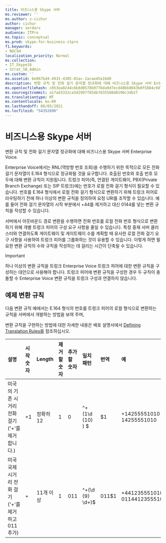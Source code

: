 ```yaml
---
title: 비즈니스용 Skype 서버
ms.reviewer: ''
ms.author: v-cichur
author: cichur
manager: serdars
audience: ITPro
ms.topic: conceptual
ms.prod: skype-for-business-itpro
f1.keywords:
- NOCSH
localization_priority: Normal
ms.collection:
- IT_Skype16
- Strat_SB_Admin
ms.custom: ''
ms.assetid: 6e067bd4-4931-4385-81ac-2acae45a16d8
description: 변환 규칙 및 전화 걸기 문자열 정규화에 대해 비즈니스용 Skype 서버 Enterprise Voice.
ms.openlocfilehash: c053ea0244c6b8d0578b9776da9d7ecd40bb8043b0f5884c9d7437b688f5dd65
ms.sourcegitcommit: a17ad3332ca5d2997f85db7835500d8190c34b2f
ms.translationtype: MT
ms.contentlocale: ko-KR
ms.lasthandoff: 08/05/2021
ms.locfileid: "54352696"
---
```

# <a name="translation-rules-in-skype-for-business-server"></a>비즈니스용 Skype 서버

변환 규칙 및 전화 걸기 문자열 정규화에 대해 비즈니스용 Skype 서버 Enterprise Voice.

 Enterprise Voice에서는 RNL(역방향 번호 조회)을 수행하기 위한 목적으로 모든 전화 걸기 문자열이 E.164 형식으로 정규화될 것을 요구합니다. 호출된 번호와 호출 번호 모두에 대해 변환 규칙이 지원됩니다. 트렁크 피어(즉, 연결된 게이트웨이, PBX(Private Branch Exchange) 또는 SIP 트렁크)에는 번호가 로컬 전화 걸기 형식이 필요할 수 있습니다. 번호를 E.164 형식에서 로컬 전화 걸기 형식으로 변환하기 위해 트렁크 피어로 라우팅하기 전에 하나 이상의 변환 규칙을 정의하여 요청 URI를 조작할 수 있습니다. 예를 들어 전화 걸기 문자열의 시작 부분에서 +44를 제거하고 대신 0144를 넣는 변환 규칙을 작성할 수 있습니다.

서버에서 아웃바운드 경로 변환을 수행하면 전화 번호를 로컬 전화 번호 형식으로 변환하기 위해 개별 트렁크 피어의 구성 요구 사항을 줄일 수 있습니다. 특정 중재 서버 클러스터와 연결하도록 게이트웨이 및 게이트웨이 수를 계획할 때 유사한 로컬 전화 걸기 요구 사항을 사용하여 트렁크 피어를 그룹화하는 것이 유용할 수 있습니다. 이렇게 하면 필요한 변환 규칙의 수와 규칙을 작성하는 데 걸리는 시간이 단축될 수 있습니다.

> [!IMPORTANT]
> 하나 이상의 변환 규칙을 트렁크 Enterprise Voice 트렁크 피어에 대한 변환 규칙을 구성하는 대안으로 사용해야 합니다. 트렁크 피어에 변환 규칙을 구성한 경우 두 규칙이 충돌할 수 Enterprise Voice 변환 규칙을 트렁크 구성과 연결하지 않습니다.

## <a name="example-translation-rules"></a>예제 변환 규칙

다음 변환 규칙 예에서는 E.164 형식의 번호를 트렁크 피어의 로컬 형식으로 변환하는 규칙을 서버에서 개발하는 방법을 보여 주며,

변환 규칙을 구현하는 방법에 대한 자세한 내용은 배포 설명서에서 [Defining Translation Rules를](/previous-versions/office/lync-server-2013/lync-server-2013-defining-translation-rules) 참조하십시오.

|**설명**|**시작 숫자**|**Length**|**제거할 숫자**|**추가할 숫자**|**일치 패턴**|**번역**|**예**|
|:-----|:-----|:-----|:-----|:-----|:-----|:-----|:-----|
|미국의 기존 시거리 전화 걸기  <br/> ('+'를 제거합니다.)  <br/> |+1  <br/> |정확히 12  <br/> |1  <br/> |0  <br/> |^\+(1\d {10} ) $  <br/> |$1  <br/> |+14255551010 14255551010  <br/> |
|미국 국제 시거리 전화 걸기  <br/> ('+'를 제거하고 011 추가)  <br/> |+  <br/> |11개 이상  <br/> |1  <br/> |011  <br/> |^\+(\d {9} \d+)$  <br/> |011$1  <br/> |+441235551010 011441235551010  <br/> |